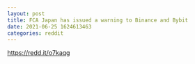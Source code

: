 ```yaml
--- 
layout: post 
title: FCA Japan has issued a warning to Binance and Bybit 
date: 2021-06-25 1624613463 
categories: reddit 
--- 
```

https://redd.it/o7kaqg